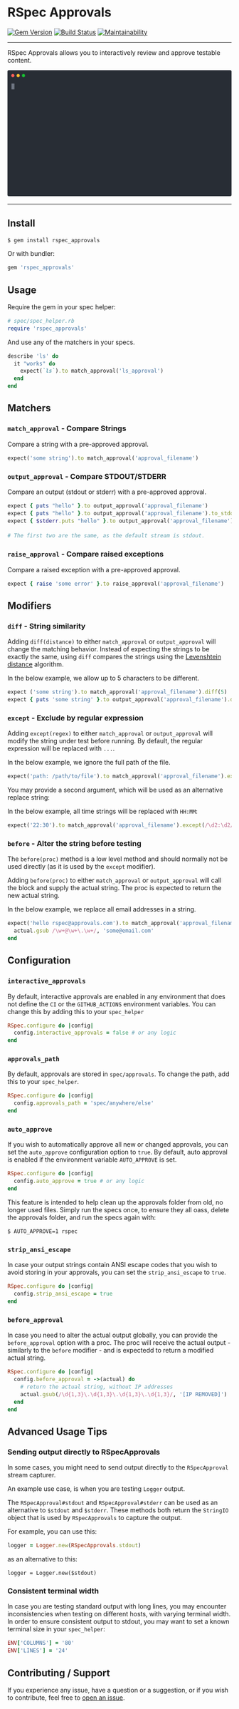 # RSpec Approvals

[![Gem Version](https://badge.fury.io/rb/rspec_approvals.svg)](https://badge.fury.io/rb/rspec_approvals)
[![Build Status](https://github.com/DannyBen/rspec_approvals/workflows/Test/badge.svg)](https://github.com/DannyBen/rspec_approvals/actions?query=workflow%3ATest)
[![Maintainability](https://api.codeclimate.com/v1/badges/a06ed5e30412062c454c/maintainability)](https://codeclimate.com/github/DannyBen/rspec_approvals/maintainability)

---

RSpec Approvals allows you to interactively review and approve testable
content. 

![Demo](demo/cast.svg)

---

## Install

```
$ gem install rspec_approvals
```

Or with bundler:

```ruby
gem 'rspec_approvals'
```

## Usage

Require the gem in your spec helper:

```ruby
# spec/spec_helper.rb
require 'rspec_approvals'
```

And use any of the matchers in your specs.

```ruby
describe 'ls' do
  it "works" do
    expect(`ls`).to match_approval('ls_approval')
  end
end
```

## Matchers

### `match_approval` - Compare Strings

Compare a string with a pre-approved approval.

```ruby
expect('some string').to match_approval('approval_filename')
```


### `output_approval` - Compare STDOUT/STDERR

Compare an output (stdout or stderr) with a pre-approved approval.

```ruby
expect { puts "hello" }.to output_approval('approval_filename')
expect { puts "hello" }.to output_approval('approval_filename').to_stdout
expect { $stderr.puts "hello" }.to output_approval('approval_filename').to_stderr

# The first two are the same, as the default stream is stdout.
```


### `raise_approval` - Compare raised exceptions

Compare a raised exception with a pre-approved approval.

```ruby
expect { raise 'some error' }.to raise_approval('approval_filename')
```

## Modifiers

### `diff` - String similarity

Adding `diff(distance)` to either `match_approval` or `output_approval` will
change the matching behavior. Instead of expecting the strings to be exactly
the same, using `diff` compares the strings using the 
[Levenshtein distance][levenshtein] algorithm.

In the below example, we allow up to 5 characters to be different.

```ruby
expect ('some string').to match_approval('approval_filename').diff(5)
expect { puts 'some string' }.to output_approval('approval_filename').diff(5)
```

### `except` - Exclude by regular expression

Adding `except(regex)` to either `match_approval` or `output_approval` will
modify the string under test before running. By default, the regular
expression will be replaced with `...`.

In the below example, we ignore the full path of the file.

```ruby
expect('path: /path/to/file').to match_approval('approval_filename').except(/path: .*file/)
```

You may provide a second argument, which will be used as an alternative
replace string:

In the below example, all time strings will be replaced with `HH:MM`:

```ruby
expect('22:30').to match_approval('approval_filename').except(/\d2:\d2/, 'HH:MM')
```

### `before` - Alter the string before testing

The `before(proc)` method is a low level method and should normally not be 
used directly (as it is used by the `except` modifier).

Adding `before(proc)` to either `match_approval` or `output_approval` will
call the block and supply the actual string. The proc is expected to return
the new actual string.

In the below example, we replace all email addresses in a string.

```ruby
expect('hello rspec@approvals.com').to match_approval('approval_filename').before ->(actual) do
  actual.gsub /\w+@\w+\.\w+/, 'some@email.com'
end

```

## Configuration

### `interactive_approvals`

By default, interactive approvals are enabled in any environment that 
does not define the `CI` or the `GITHUB_ACTIONS` environment variables.
You can change this by adding this to your `spec_helper`

```ruby
RSpec.configure do |config|
  config.interactive_approvals = false # or any logic
end
```

### `approvals_path`

By default, approvals are stored in `spec/approvals`. To change the path,
add this to your `spec_helper`.

```ruby
RSpec.configure do |config|
  config.approvals_path = 'spec/anywhere/else'
end
```

### `auto_approve`

If you wish to automatically approve all new or changed approvals, you can
set the `auto_approve` configuration option to `true`. By default, 
auto approval is enabled if the environment variable `AUTO_APPROVE` is set.

```ruby
RSpec.configure do |config|
  config.auto_approve = true # or any logic
end
```

This feature is intended to help clean up the approvals folder from old, no
longer used files. Simply run the specs once, to ensure they all oass, 
delete the approvals folder, and run the specs again with:

```
$ AUTO_APPROVE=1 rspec
```

### `strip_ansi_escape`

In case your output strings contain ANSI escape codes that you wish to avoid
storing in your approvals, you can set the `strip_ansi_escape` to `true`.

```ruby
RSpec.configure do |config|
  config.strip_ansi_escape = true
end
```

### `before_approval`

In case you need to alter the actual output globally, you can provide the
`before_approval` option with a proc. The proc will receive the actual
output - similarly to the `before` modifier - and is expectedd to return
a modified actual string.

```ruby
RSpec.configure do |config|
  config.before_approval = ->(actual) do
    # return the actual string, without IP addresses
    actual.gsub(/\d{1,3}\.\d{1,3}\.\d{1,3}\.\d{1,3}/, '[IP REMOVED]')
  end
end
```

## Advanced Usage Tips

### Sending output directly to RSpecApprovals

In some cases, you might need to send output directly to the `RSpecApproval`
stream capturer.

An example use case, is when you are testing `Logger` output.

The `RSpecApproval#stdout` and `RSpecApproval#stderr` can be used as an
alternative to `$stdout` and `$stderr`. These methods both return the
`StringIO` object that is used by `RSpecApprovals` to capture the output.

For example, you can use this:

```ruby
logger = Logger.new(RSpecApprovals.stdout)
```

as an alternative to this:

```
logger = Logger.new($stdout)
```

### Consistent terminal width

In case you are testing standard output with long lines, you may encounter inconsistencies when testing on different hosts, with varying terminal width. In order to ensure consistent output to stdout, you may want to set a known terminal size in your `spec_helper`:

```ruby
ENV['COLUMNS'] = '80'
ENV['LINES'] = '24'
```

## Contributing / Support

If you experience any issue, have a question or a suggestion, or if you wish
to contribute, feel free to [open an issue][issues].


[levenshtein]: https://en.wikipedia.org/wiki/Levenshtein_distance
[issues]: https://github.com/DannyBen/rspec_approvals/issues
